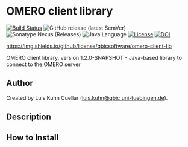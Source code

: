 # OMERO client library

[![Build Status](https://travis-ci.com/qbicsoftware/omero-lib.svg?branch=master)](https://travis-ci.com/qbicsoftware/omero-lib)
![GitHub release (latest SemVer)](https://img.shields.io/github/v/release/qbicsoftware/omero-client-lib)
![Sonatype Nexus (Releases)](https://img.shields.io/nexus/r/life.qbic/omero-client-lib?nexusVersion=3&server=https%3A%2F%2Fqbic-repo.qbic.uni-tuebingen.de%2F)
![Java Language](https://img.shields.io/badge/language-java-blue.svg)
[![License](https://img.shields.io/github/license/qbicsoftware/omero-client-lib
)](https://travis-ci.com/qbicsoftware/omero-lib)
[![DOI](https://zenodo.org/badge/176299724.svg)](https://zenodo.org/badge/latestdoi/176299724)

https://img.shields.io/github/license/qbicsoftware/omero-client-lib

OMERO client library, version 1.2.0-SNAPSHOT - Java-based library to connect to the OMERO server

## Author
Created by Luis Kuhn Cuellar (luis.kuhn@qbic.uni-tuebingen.de).

## Description

## How to Install
